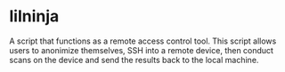 # lilninja
A script that functions as a remote access control tool. This script allows users to anonimize themselves, SSH into a remote device, then conduct scans on the device and send the results back to the local machine.
